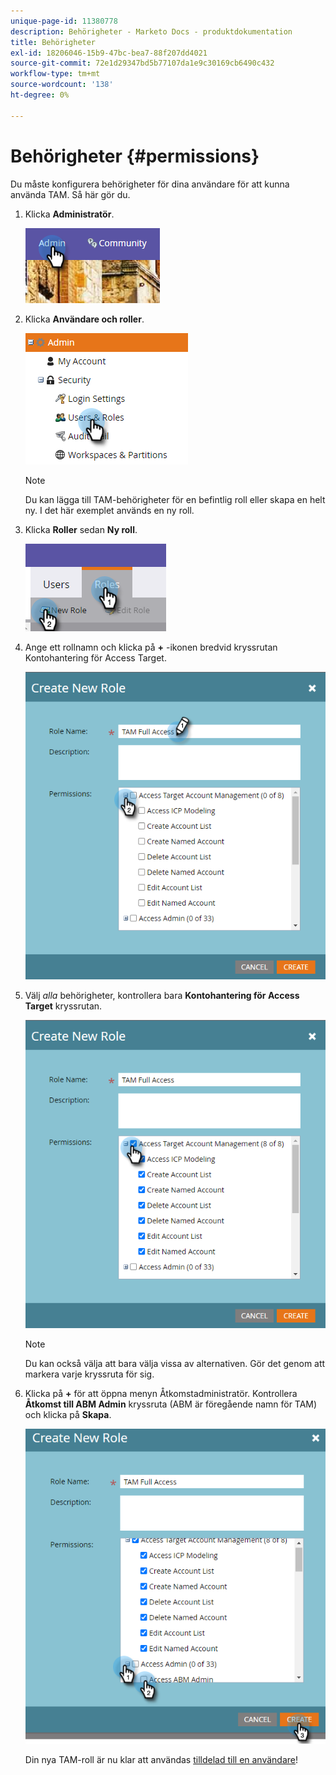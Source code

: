 ```yaml
---
unique-page-id: 11380778
description: Behörigheter - Marketo Docs - produktdokumentation
title: Behörigheter
exl-id: 18206046-15b9-47bc-bea7-88f207dd4021
source-git-commit: 72e1d29347bd5b77107da1e9c30169cb6490c432
workflow-type: tm+mt
source-wordcount: '138'
ht-degree: 0%

---
```


# Behörigheter {#permissions}

Du måste konfigurera behörigheter för dina användare för att kunna använda TAM. Så här gör du.

1. Klicka **Administratör**.

   ![](assets/one-2.png)

1. Klicka **Användare och roller**.

   ![](assets/two-2.png)

   >[!NOTE]
   >
   >Du kan lägga till TAM-behörigheter för en befintlig roll eller skapa en helt ny. I det här exemplet används en ny roll.

1. Klicka **Roller** sedan **Ny roll**.

   ![](assets/three-2.png)

1. Ange ett rollnamn och klicka på **+** -ikonen bredvid kryssrutan Kontohantering för Access Target.

   ![](assets/permissions-4.png)

1. Välj _alla_ behörigheter, kontrollera bara **Kontohantering för Access Target** kryssrutan.

   ![](assets/permissions-5.png)

   >[!NOTE]
   >
   >Du kan också välja att bara välja vissa av alternativen. Gör det genom att markera varje kryssruta för sig.

1. Klicka på **+** för att öppna menyn Åtkomstadministratör. Kontrollera **Åtkomst till ABM Admin** kryssruta (ABM är föregående namn för TAM) och klicka på **Skapa**.

   ![](assets/permissions-6.png)

   Din nya TAM-roll är nu klar att användas [tilldelad till en användare](/help/marketo/product-docs/administration/users-and-roles/managing-user-roles-and-permissions.md#assign-roles-to-a-user)!
